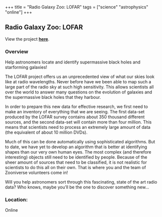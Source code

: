 +++
title = "Radio Galaxy Zoo: LOFAR"
tags = ["science" "astrophysics" "online"]
+++

## Radio Galaxy Zoo: LOFAR

View the project [**here**](https://www.zooniverse.org/projects/chrismrp/radio-galaxy-zoo-lofar).

### Overview

Help astronomers locate and identify supermassive black holes and starforming galaxies!

The LOFAR project offers us an unprecedented view of what our skies look like at radio wavelengths. Never before have we been able to map such a large part of the radio sky at such high sensitivity. This allows scientists all over the world to answer many questions on the evolution of galaxies and the supermassive black holes that they harbour.

In order to prepare this new data for effective research, we first need to make an inventory of everything that we are seeing. The first data-set produced by the LOFAR survey contains about 350 thousand different sources, and the second data-set will contain more than four million. This means that scientists need to process an extremely large amount of data (the equivalent of about 10 million DVDs).

Much of this can be done automatically using sophisticated algorithms. But to date, we have yet to develop an algorithm that is better at identifying shapes than our very own human eyes. The most complex (and therefore interesting) objects still need to be identified by people. Because of the sheer amount of sources that need to be classified, it is not realistic for scientists to do this all on their own. That is where you and the team of Zooniverse volunteers come in!

Will you help astronomers sort through this fascinating, state of the art radio data? Who knows, maybe you’ll be the one to discover something new...

### Location:
Online
